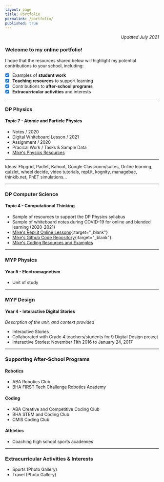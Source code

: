 ```yaml
---
layout: page
title: Portfolio
permalink: /portfolio/
published: true
---
```

<p align='right'><i>Updated July 2021</i></p>

### Welcome to my online portfolio!
I hope that the resources shared below will highlight my potential contributions to your school, including:
- [x] Examples of **student work**  
- [x] **Teaching resources** to support learning
- [x] Contributions to **after-school programs**
- [x] **Extracurricular activities** and interests

---

### DP Physics
#### Topic 7 - Atomic and Particle Physics
- Notes / 2020
- Digital Whiteboard Lesson / 2021
- Assignment / 2020
- Pracical Work / Tasks & Sample Data
- [Mike's Physics Resources](https://mvpoirier.github.io/coding/)

---

Ideas: Flipgrid, Padlet, Kahoot, Google Classroom/suites, Online learning, quizlet, wheel decide, video tutorials, repl.it, kognity, managebac, thinkib.net, PhET simulations...

---

### DP Computer Science
#### Topic 4 - Computational Thinking
- Sample of resources to support the DP Physics syllabus
- Sample of whiteboard notes during COVID-19 for online and blended learning (2020-2021)
- [Mike's Repl.it Online Lessons](https://repl.it/@mpoirier){:target="_blank"}
- [Mike's Github Code Repository](https://github.com/mvpoirier){:target="_blank"}
- [Mike's Coding Resources and Examples](https://mvpoirier.github.io/coding/)

---

### MYP Physics
#### Year 5 - Electromagnetism
- Unit of study

---

### MYP Design
#### Year 4 - Interactive Digital Stories
*Descrption of the unit, and context provided*
- Interactive Stories
- Collaborated with Grade 4 teachers/students for 9 Digital Design project
- Interactive Stories: November 11th 2016 to January 24, 2017

---

### Supporting After-School Programs

#### Robotics
- ABA Robotics Club
- BHA FIRST Tech Challenge Robotics Academy  

#### Coding
- ABA Creative and Competitive Coding Club
- BHA STEM and Coding Club
- CMIS Coding Club  
  
#### Athletics
- Coaching high school sports academies

---

### Extracurricular Activities & Interests
- Sports (Photo Gallery)
- Travel (Photo Gallery)
